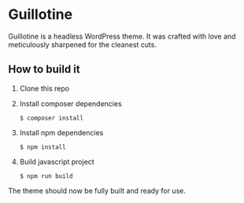 # Guillotine

Guillotine is a headless WordPress theme. It was crafted with love and meticulously sharpened for the cleanest cuts.

## How to build it

1. Clone this repo
2. Install composer dependencies

   ```
   $ composer install
   ```

3. Install npm dependencies

   ```
   $ npm install
   ```

4. Build javascript project

   ```
   $ npm run build
   ```

The theme should now be fully built and ready for use.